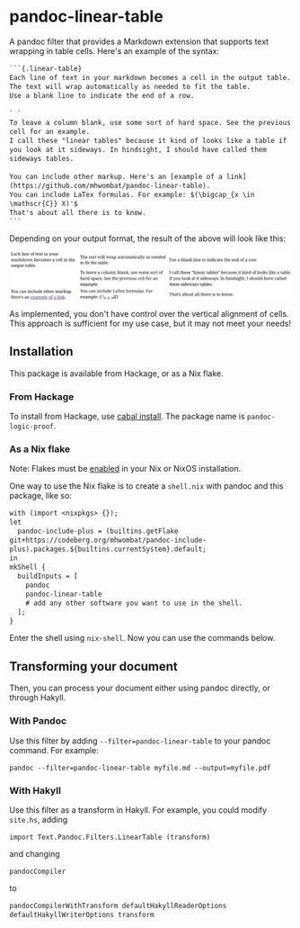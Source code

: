 # pandoc-linear-table

A pandoc filter that provides a Markdown extension that supports text wrapping in table cells.
Here's an example of the syntax:

    ```{.linear-table}
    Each line of text in your markdown becomes a cell in the output table.
    The text will wrap automatically as needed to fit the table.
    Use a blank line to indicate the end of a row.

    ` `
    To leave a column blank, use some sort of hard space. See the previous cell for an example.
    I call these "linear tables" because it kind of looks like a table if you look at it sideways. In hindsight, I should have called them sideways tables.

    You can include other markup. Here's an [example of a link](https://github.com/mhwombat/pandoc-linear-table).
    You can include LaTex formulas. For example: $(\bigcap_{x \in \mathscr{C}} X)'$
    That's about all there is to know.
    ```

Depending on your output format, the result of the above will look
like this:

![](table.png)

As implemented, you don't have control over the vertical alignment
of cells.
This approach is sufficient for my use case, but it may not meet your
needs!

## Installation

This package is available from Hackage, or as a Nix flake.

### From Hackage

To install from Hackage, use [cabal install](https://cabal.readthedocs.io/en/stable/cabal-commands.html#cabal-install).
The package name is `pandoc-logic-proof`.

### As a Nix flake

Note: Flakes must be [enabled](https://nixos.wiki/wiki/Flakes) in your Nix or NixOS installation.

One way to use the Nix flake is to create a `shell.nix` with pandoc and this package, like so:

~~~
with (import <nixpkgs> {});
let
  pandoc-include-plus = (builtins.getFlake git+https://codeberg.org/mhwombat/pandoc-include-plus).packages.${builtins.currentSystem}.default;
in
mkShell {
  buildInputs = [
    pandoc
    pandoc-linear-table
    # add any other software you want to use in the shell.
  ];
}
~~~

Enter the shell using `nix-shell`.
Now you can use the commands below.

## Transforming your document

Then, you can process your document either using pandoc directly,
or through Hakyll.

### With Pandoc

Use this filter by adding `--filter=pandoc-linear-table` to your pandoc command.
For example:

    pandoc --filter=pandoc-linear-table myfile.md --output=myfile.pdf

### With Hakyll

Use this filter as a transform in Hakyll.
For example, you could modify `site.hs`, adding

```
import Text.Pandoc.Filters.LinearTable (transform)
```

and changing

```
pandocCompiler
```

to

```
pandocCompilerWithTransform defaultHakyllReaderOptions defaultHakyllWriterOptions transform
```
